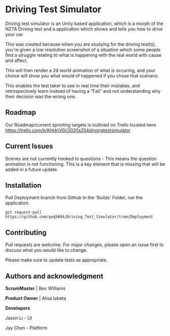 # Driving Test Simulator

Driving test simulator is an Unity based application, which is a morph of the NZTA Driving test and a application which shows and tells you how to drive your car.

This was created because when you are studying for the driving test(s), you're given a low resolution screenshot of a situation which some people find a struggle relating to what is happening with the real world with cause and affect.

This will then render a 2d world animation of what is occuring, and your choice will show you what would of happened if you chose that scenario.

This enables the test taker to see in real time their mistakes, and retrospectively learn instead of having a "Fail" and not understanding why their decision was the wrong one.

## Roadmap
Our Roadmap/current sprinting targets is outlined on Trello located here https://trello.com/b/KHdriV0i/2020s254drivingtestsimulator

## Current Issues
Scenes are not currently hooked to questions - This means the question animation is not functioning.
This is a key element that is missing that will be added in a future update.

## Installation

Pull Deployment branch from Github
In the 'Builds' Folder, run the application.

```
git request-pull https://github.com/qxq5684/Driving_Test_Simulator/tree/Deployment
```


## Contributing
Pull requests are welcome. For major changes, please open an issue first to discuss what you would like to change.

Please make sure to update tests as appropriate.

## Authors and acknowledgment

**ScrumMaster** |  Ben Williams

**Product Owner** | Alisa Iabeta

**Developers**

Jason Li - UI

Jay Chen - Platform

